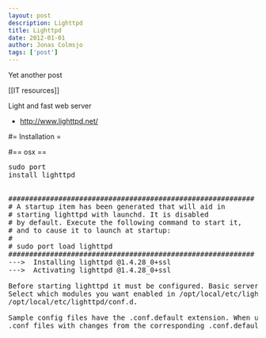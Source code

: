 ```yaml
---
layout: post
description: Lighttpd
title: Lighttpd
date: 2012-01-01
author: Jonas Colmsjo
tags: ['post']
---
```


Yet another post





[[IT resources]]


Light and fast web server
* http://www.lighttpd.net/


#= Installation =

#== osx ==

<pre>
sudo port
install lighttpd


###########################################################
# A startup item has been generated that will aid in
# starting lighttpd with launchd. It is disabled
# by default. Execute the following command to start it,
# and to cause it to launch at startup:
#
# sudo port load lighttpd
###########################################################
--->  Installing lighttpd @1.4.28_0+ssl
--->  Activating lighttpd @1.4.28_0+ssl

Before starting lighttpd it must be configured. Basic server configuration is in the file /opt/local/etc/lighttpd/lighttpd.conf.
Select which modules you want enabled in /opt/local/etc/lighttpd/modules.conf. Individual modules' settings are in
/opt/local/etc/lighttpd/conf.d.

Sample config files have the .conf.default extension. When updating lighttpd, you should investigate whether you need to update your
.conf files with changes from the corresponding .conf.default files.
</pre>
